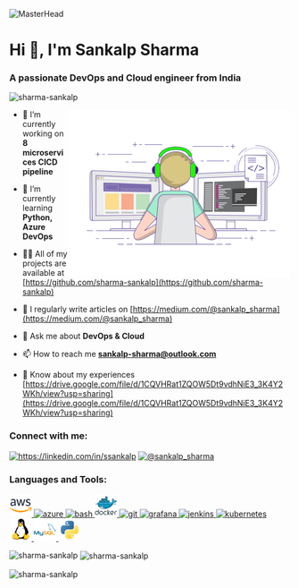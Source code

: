 ![MasterHead](https://www.rezilion.com/wp-content/uploads/2022/04/B_ShiftLeft-DSO_0422_banner.jpg)
<h1 align="left">Hi 👋, I'm Sankalp Sharma</h1>
<h3 align="left">A passionate DevOps and Cloud engineer from India</h3>

<p align="left"> <img src="https://komarev.com/ghpvc/?username=sharma-sankalp&label=Profile%20views&color=0e75b6&style=flat" alt="sharma-sankalp" /> </p>
<img align="right" alt="Coding" width="400" src="https://raw.githubusercontent.com/devSouvik/devSouvik/master/gif3.gif">

- 🔭 I’m currently working on **8 microservices CICD pipeline**

- 🌱 I’m currently learning **Python, Azure DevOps**

- 👨‍💻 All of my projects are available at [https://github.com/sharma-sankalp](https://github.com/sharma-sankalp)

- 📝 I regularly write articles on [https://medium.com/@sankalp_sharma](https://medium.com/@sankalp_sharma)

- 💬 Ask me about **DevOps & Cloud**

- 📫 How to reach me **sankalp-sharma@outlook.com**

- 📄 Know about my experiences [https://drive.google.com/file/d/1CQVHRat1ZQOW5Dt9vdhNiE3_3K4Y2WKh/view?usp=sharing](https://drive.google.com/file/d/1CQVHRat1ZQOW5Dt9vdhNiE3_3K4Y2WKh/view?usp=sharing)

<h3 align="left">Connect with me:</h3>
<p align="left">
<a href="https://linkedin.com/in/https://linkedin.com/in/ssankalp" target="blank"><img align="center" src="https://raw.githubusercontent.com/rahuldkjain/github-profile-readme-generator/master/src/images/icons/Social/linked-in-alt.svg" alt="https://linkedin.com/in/ssankalp" height="30" width="40" /></a>
<a href="https://medium.com/@sankalp_sharma" target="blank"><img align="center" src="https://raw.githubusercontent.com/rahuldkjain/github-profile-readme-generator/master/src/images/icons/Social/medium.svg" alt="@sankalp_sharma" height="30" width="40" /></a>
</p>

<h3 align="left">Languages and Tools:</h3>
<p align="left"> <a href="https://aws.amazon.com" target="_blank" rel="noreferrer"> <img src="https://raw.githubusercontent.com/devicons/devicon/master/icons/amazonwebservices/amazonwebservices-original-wordmark.svg" alt="aws" width="40" height="40"/> </a> <a href="https://azure.microsoft.com/en-in/" target="_blank" rel="noreferrer"> <img src="https://www.vectorlogo.zone/logos/microsoft_azure/microsoft_azure-icon.svg" alt="azure" width="40" height="40"/> </a> <a href="https://www.gnu.org/software/bash/" target="_blank" rel="noreferrer"> <img src="https://www.vectorlogo.zone/logos/gnu_bash/gnu_bash-icon.svg" alt="bash" width="40" height="40"/> </a> <a href="https://www.docker.com/" target="_blank" rel="noreferrer"> <img src="https://raw.githubusercontent.com/devicons/devicon/master/icons/docker/docker-original-wordmark.svg" alt="docker" width="40" height="40"/> </a> <a href="https://git-scm.com/" target="_blank" rel="noreferrer"> <img src="https://www.vectorlogo.zone/logos/git-scm/git-scm-icon.svg" alt="git" width="40" height="40"/> </a> <a href="https://grafana.com" target="_blank" rel="noreferrer"> <img src="https://www.vectorlogo.zone/logos/grafana/grafana-icon.svg" alt="grafana" width="40" height="40"/> </a> <a href="https://www.jenkins.io" target="_blank" rel="noreferrer"> <img src="https://www.vectorlogo.zone/logos/jenkins/jenkins-icon.svg" alt="jenkins" width="40" height="40"/> </a> <a href="https://kubernetes.io" target="_blank" rel="noreferrer"> <img src="https://www.vectorlogo.zone/logos/kubernetes/kubernetes-icon.svg" alt="kubernetes" width="40" height="40"/> </a> <a href="https://www.linux.org/" target="_blank" rel="noreferrer"> <img src="https://raw.githubusercontent.com/devicons/devicon/master/icons/linux/linux-original.svg" alt="linux" width="40" height="40"/> </a> <a href="https://www.mysql.com/" target="_blank" rel="noreferrer"> <img src="https://raw.githubusercontent.com/devicons/devicon/master/icons/mysql/mysql-original-wordmark.svg" alt="mysql" width="40" height="40"/> </a> <a href="https://www.python.org" target="_blank" rel="noreferrer"> <img src="https://raw.githubusercontent.com/devicons/devicon/master/icons/python/python-original.svg" alt="python" width="40" height="40"/> </a> </p>

<p><img align="left" src="https://github-readme-stats.vercel.app/api/top-langs?username=sharma-sankalp&show_icons=true&locale=en&layout=compact" alt="sharma-sankalp" /></p>

<p>&nbsp;<img align="center" src="https://github-readme-stats.vercel.app/api?username=sharma-sankalp&show_icons=true&locale=en" alt="sharma-sankalp" /></p>

<p><img align="center" src="https://github-readme-streak-stats.herokuapp.com/?user=sharma-sankalp&" alt="sharma-sankalp" /></p>
